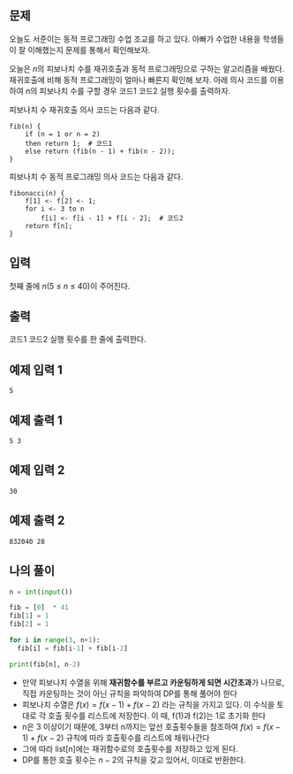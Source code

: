 ## 문제

오늘도 서준이는 동적 프로그래밍 수업 조교를 하고 있다. 아빠가 수업한 내용을 학생들이 잘 이해했는지 문제를 통해서 확인해보자.

오늘은 *n*의 피보나치 수를 재귀호출과 동적 프로그래밍으로 구하는 알고리즘을 배웠다. 재귀호출에 비해 동적 프로그래밍이 얼마나 빠른지 확인해 보자. 아래 의사 코드를 이용하여 *n*의 피보나치 수를 구할 경우 코드1 코드2 실행 횟수를 출력하자.

피보나치 수 재귀호출 의사 코드는 다음과 같다.

```
fib(n) {
    if (n = 1 or n = 2)
    then return 1;  # 코드1
    else return (fib(n - 1) + fib(n - 2));
}
```

피보나치 수 동적 프로그래밍 의사 코드는 다음과 같다.

```
fibonacci(n) {
    f[1] <- f[2] <- 1;
    for i <- 3 to n
        f[i] <- f[i - 1] + f[i - 2];  # 코드2
    return f[n];
}
```

## 입력

첫째 줄에 *n*(5 ≤ *n* ≤ 40)이 주어진다.

## 출력

코드1 코드2 실행 횟수를 한 줄에 출력한다.

## 예제 입력 1

```
5

```

## 예제 출력 1

```
5 3

```

## 예제 입력 2

```
30

```

## 예제 출력 2

```
832040 28
```

## 나의 풀이

```python
n = int(input())

fib = [0]  * 41
fib[1] = 1
fib[2] = 1

for i in range(3, n+1):
  fib[i] = fib[i-1] + fib[i-2]

print(fib[n], n-2)
```

- 만약 피보나치 수열을 위해 **재귀함수를 부르고 카운팅하게 되면 시간초과**가 나므로, 직접 카운팅하는 것이 아닌 규칙을 파악하여 DP를 통해 풀어야 한다
- 피보나치 수열은 $f(x) = f(x-1) + f(x-2)$ 라는 규칙을 가지고 있다. 이 수식을 토대로 각 호출 횟수를 리스트에 저장한다. 
이 때, f(1)과 f(2)는 1로 초기화 한다
- n은 3 이상이기 때문에, 3부터 n까지는 앞선 호출횟수들을 참조하여   $f(x) = f(x-1) + f(x-2)$ 규칙에 따라 호출횟수를 리스트에 채워나간다
- 그에 따라 list[n]에는 재귀함수로의 호출횟수를 저장하고 있게 된다.
- DP를 통한 호출 횟수는 $n-2$의 규칙을 갖고 있어서, 이대로 반환한다.
